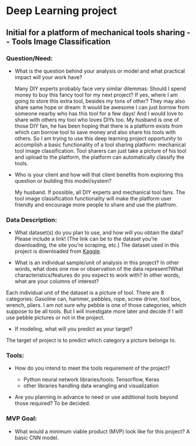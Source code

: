 # Deep Learning project
## Initial for a platform of mechanical tools sharing  -- Tools Image Classification

### Question/Need:

- What is the question behind your analysis or model and what practical impact will your work have?

  Many DIY experts probably face very similar dilemmas: Should I spend money to buy this fancy tool for my next project? If yes, where I am going to store this extra tool, besides my tons of other? They may also share same hope or dream: It would be awesome I can just borrow from someone nearby who has this tool for a few days! And I would love to share with others my tool who loves DIYs too. My husband is one of those DIY fan, he has been hoping that there is a platform exists from which can borrow tool to save money and also share his tools with others. So I am trying to use this deep learning project opportunity to accomplish a basic functionality of a tool sharing platform: mechanical tool image classification. Tool sharers can just take a picture of his tool and upload to the platform, the platform can automatically classify the tools.


- Who is your client and how will that client benefits from exploring this question or building this model/system?

  My husband. If possible, all DIY experts and mechanical tool fans. The tool image classification functionality will make the platform user friendly and encourage more people to share and use the platfrom.



### Data Description:

- What dataset(s) do you plan to use, and how will you obtain the data? Please include a link! (The link can be to the dataset you’re downloading, the site you’re scraping, etc.)
The dataset used in this project is downloaded from [Kaggle](https://www.kaggle.com/salmaneunus/mechanical-tools-dataset?select=hammer.csv.csv).

- What is an individual sample/unit of analysis in this project? In other words, what does one row or observation of the data represent?What characteristics/features do you expect to work with? In other words, what are your columns of interest?    

Each individual unit of the dataset is a picture of tool. There are 8 categories: Gasoline can, hammer, pebbles, rope, screw driver, tool box, wrench, pliers. I am not sure why pebble is one of those categories, which suppose to be all tools. But I will investigate more later and decide if I will use pebble pictures or not in the project.

- If modeling, what will you predict as your target?

The target of project is to predict which category a picture belongs to.

###  Tools:
- How do you intend to meet the tools requirement of the project?
  - Python neural network libraries/tools: Tensorflow, Keras
  - other libraries handling data wrangling and visualization


- Are you planning in advance to need or use additional tools beyond those required?
To be decided.

### MVP Goal:
- What would a minimum viable product (MVP) look like for this project?
A basic CNN model.
